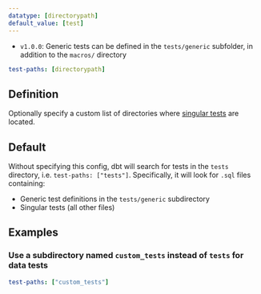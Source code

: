 ```yaml
---
datatype: [directorypath]
default_value: [test]
---
```


<Changelog>

* `v1.0.0`: Generic tests can be defined in the `tests/generic` subfolder, in addition to the `macros/` directory

</Changelog>

<File name='dbt_project.yml'>

```yml
test-paths: [directorypath]
```

</File>

## Definition
Optionally specify a custom list of directories where [singular tests](docs/building-a-dbt-project/tests#data-tests) are located.

## Default
Without specifying this config, dbt will search for tests in the `tests` directory, i.e. `test-paths: ["tests"]`. Specifically, it will look for `.sql` files containing:
- Generic test definitions in the `tests/generic` subdirectory
- Singular tests (all other files)

## Examples
### Use a subdirectory named `custom_tests` instead of `tests` for data tests

<File name='dbt_project.yml'>

```yml
test-paths: ["custom_tests"]
```

</File>

